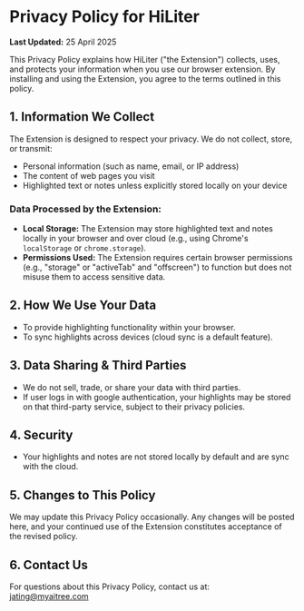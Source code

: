 # **Privacy Policy for HiLiter**

**Last Updated:** 25 April 2025

This Privacy Policy explains how HiLiter ("the Extension") collects, uses, and protects your information when you use our browser extension. By installing and using the Extension, you agree to the terms outlined in this policy.  

## **1. Information We Collect**  

The Extension is designed to respect your privacy. We do not collect, store, or transmit:  
- Personal information (such as name, email, or IP address)  
- The content of web pages you visit  
- Highlighted text or notes unless explicitly stored locally on your device  

### **Data Processed by the Extension:**  
- **Local Storage:** The Extension may store highlighted text and notes locally in your browser and over cloud (e.g., using Chrome's `localStorage` or `chrome.storage`).  
- **Permissions Used:** The Extension requires certain browser permissions (e.g., "storage" or "activeTab" and "offscreen") to function but does not misuse them to access sensitive data.  

## **2. How We Use Your Data**  
- To provide highlighting functionality within your browser.  
- To sync highlights across devices (cloud sync is a default feature).  

## **3. Data Sharing & Third Parties**  
- We do not sell, trade, or share your data with third parties.  
- If user logs in with google authentication, your highlights may be stored on that third-party service, subject to their privacy policies.  

## **4. Security**  
- Your highlights and notes are not stored locally by default and are sync with the cloud.

## **5. Changes to This Policy**  
We may update this Privacy Policy occasionally. Any changes will be posted here, and your continued use of the Extension constitutes acceptance of the revised policy.  

## **6. Contact Us**  
For questions about this Privacy Policy, contact us at:  
jating@myaitree.com 
